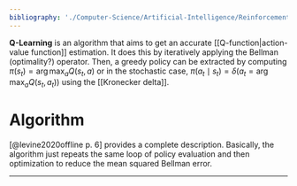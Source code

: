 ```yaml
---
bibliography: './Computer-Science/Artificial-Intelligence/Reinforcement-Learning/papers.bib'
---
```



**Q-Learning** is an algorithm that aims to get an accurate [[Q-function|action-value function]] estimation. It does this by iteratively applying the Bellman (optimality?) operator. Then, a greedy policy can be extracted by computing $\pi(s_t) = \arg\max_a Q(s_t,a)$ or in the stochastic case, $\pi(a_t \mid s_t) = \delta(a_t = \arg\max_a Q(s_t, a_t))$ using the [[Kronecker delta]].

# Algorithm

[@levine2020offline p. 6] provides a complete description. Basically, the algorithm just repeats the same loop of policy evaluation and then optimization to reduce the mean squared Bellman error.


---
